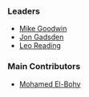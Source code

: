 ### Leaders

* [Mike Goodwin](https://github.com/mike-goodwin)
* [Jon Gadsden](mailto:jon.gadsden@owasp.org)
* [Leo Reading](https://github.com/lreading)

### Main Contributors

* [Mohamed El-Bohy](https://github.com/mohamedselbohy)
